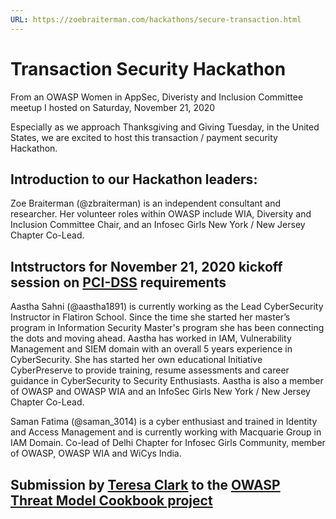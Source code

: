 ```yaml
---
URL: https://zoebraiterman.com/hackathons/secure-transaction.html
---
```

# Transaction Security Hackathon

From an OWASP Women in AppSec, Diveristy and Inclusion Committee meetup I hosted on Saturday, November 21, 2020

Especially as we approach Thanksgiving and Giving Tuesday, in the United States, we are excited to host this transaction / payment security Hackathon.



## Introduction to our Hackathon leaders:

Zoe Braiterman (@zbraiterman) is an independent consultant and researcher. Her volunteer roles within OWASP include WIA, Diversity and Inclusion Committee Chair, and an Infosec Girls New York / New Jersey Chapter Co-Lead.


## Intstructors for November 21, 2020 kickoff session on [PCI-DSS](https://www.pcisecuritystandards.org) requirements

Aastha Sahni (@aastha1891) is currently working as the Lead CyberSecurity Instructor in Flatiron School. Since the time she started her master’s program in Information Security Master's program she has been connecting the dots and moving ahead. Aastha has worked in IAM, Vulnerability Management and SIEM domain with an overall 5 years experience in CyberSecurity. She has started her own educational Initiative CyberPreserve to provide training, resume assessments and career guidance in CyberSecurity to Security Enthusiasts. Aastha is also a member of OWASP and OWASP WIA and an InfoSec Girls New York / New Jersey Chapter Co-Lead.

Saman Fatima (@saman_3014) is a cyber enthusiast and trained in Identity and Access Management and is currently working with Macquarie Group in IAM Domain. Co-lead of Delhi Chapter for Infosec Girls Community, member of OWASP, OWASP WIA and WiCys India.


## Submission by [Teresa Clark](https://twitter.com/HackneyTClark) to the [OWASP Threat Model Cookbook project](https://github.com/OWASP/threat-model-cookbook)
